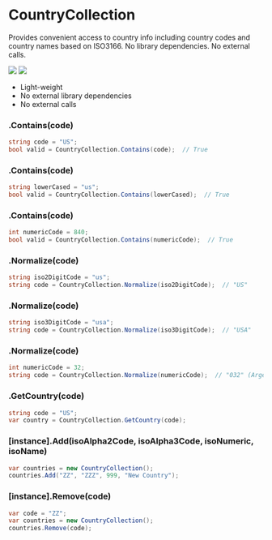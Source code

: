 # CountryCollection
Provides convenient access to country info including country codes and country names based on ISO3166. No library dependencies. No external calls.

[![](https://img.shields.io/nuget/v/CountryCollection.svg)](https://www.nuget.org/packages/CountryCollection/)
[![](https://img.shields.io/nuget/dt/CountryCollection)](https://www.nuget.org/packages/CountryCollection/)

* Light-weight
* No external library dependencies
* No external calls

### .Contains(code)
```csharp
string code = "US";
bool valid = CountryCollection.Contains(code);  // True
```

### .Contains(code)
```csharp
string lowerCased = "us";
bool valid = CountryCollection.Contains(lowerCased);  // True
```

### .Contains(code)
```csharp
int numericCode = 840;
bool valid = CountryCollection.Contains(numericCode);  // True
```

### .Normalize(code)
```csharp
string iso2DigitCode = "us";
string code = CountryCollection.Normalize(iso2DigitCode);  // "US"
```

### .Normalize(code)
```csharp
string iso3DigitCode = "usa";
string code = CountryCollection.Normalize(iso3DigitCode);  // "USA"
```

### .Normalize(code)
```csharp
int numericCode = 32;
string code = CountryCollection.Normalize(numericCode);  // "032" (Argentina)
```

### .GetCountry(code)
```csharp
string code = "US";
var country = CountryCollection.GetCountry(code);
```

### [instance].Add(isoAlpha2Code, isoAlpha3Code, isoNumeric, isoName)
```csharp
var countries = new CountryCollection();
countries.Add("ZZ", "ZZZ", 999, "New Country");
```

### [instance].Remove(code)
```csharp
var code = "ZZ";
var countries = new CountryCollection();
countries.Remove(code);
```
